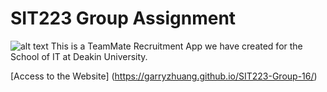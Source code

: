 # SIT223 Group Assignment
![alt text](https://i.imgur.com/PPqKwx8.png)
This is a TeamMate Recruitment App we have created for the School of IT at Deakin University.

[Access to the Website] (https://garryzhuang.github.io/SIT223-Group-16/)
